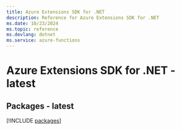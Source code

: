 ```yaml
---
title: Azure Extensions SDK for .NET
description: Reference for Azure Extensions SDK for .NET
ms.date: 10/23/2024
ms.topic: reference
ms.devlang: dotnet
ms.service: azure-functions
---
```

# Azure Extensions SDK for .NET - latest
## Packages - latest
[!INCLUDE [packages](extensions-index.md)]